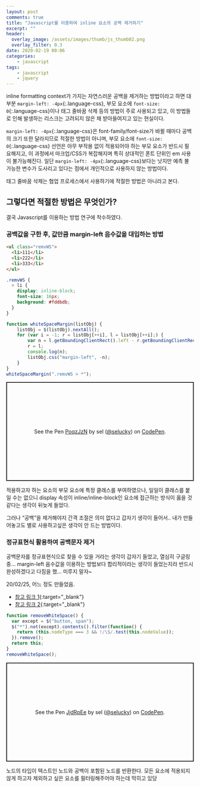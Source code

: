 ```yaml
---
layout: post
comments: true
title: "Javascript를 이용하여 inline 요소의 공백 제거하기"
excerpt: ""
header:
  overlay_image: /assets/images/thumb/js_thumb02.png
  overlay_filter: 0.3
date: 2020-02-19 00:06
categories:
    - javascript
tags:
    - javascript
    - jquery
---
```

inline formatting context가 가지는 자연스러운 공백을 제거하는 방법이라고 하면 대부분 ```margin-left: -4px```{:.language-css}, 부모 요소에 ```font-size: 0```{:.language-css}이나 태그 줄바꿈 삭제 등의 방법이 주로 사용되고 있고, 이 방법들로 인해 발생하는 리스크는 고려되지 않은 채 받아들여지고 있는 현실이다.

```margin-left: -4px```{:.language-css}은 font-family/font-size가 바뀔 때마다 공백의 크기 또한 달라지므로 적절한 방법이 아니며, 부모 요소에 ```font-size: 0```{:.language-css} 선언은 아무 부작용 없이 적용되어야 하는 부모 요소가 반드시 필요해지고, 이 과정에서 마크업/CSS가 복잡해지며 특히 상대적인 폰트 단위인 em 사용이 불가능해진다. 일단 ```margin-left: -4px```{:.language-css}보다는 낫지만 예측 불가능한 변수가 도사리고 있다는 점에서 개인적으로 사용하지 않는 방법이다.

태그 줄바꿈 삭제는 협업 프로세스에서 사용하기에 적절한 방법은 아니라고 본다.

## 그렇다면 적절한 방법은 무엇인가?
결국 Javascript를 이용하는 방법 연구에 착수하였다.

### 공백값을 구한 후, 값만큼 margin-left 음수값을 대입하는 방법
```html
<ul class="remvWS">
  <li>111</li>
  <li>222</li>
  <li>333</li>
</ul>
```

```scss
.remvWS {
  > li {
    display: inline-block;
    font-size: 16px;
    background: #fddbdb;
  }
}
```

```javascript
function whiteSpaceMargin(listObj) {
    listObj = $(listObj).nextAll();
    for (var i = -1; r = listObj[++i], l = listObj[++i];) {
        var n = l.getBoundingClientRect().left - r.getBoundingClientRect().right;
        r = l;
        console.log(n);
        listObj.css("margin-left", -n);
    }
}
whiteSpaceMargin(".remvWS > *");
```

<p class="codepen" data-height="265" data-theme-id="default" data-default-tab="js,result" data-user="selucky" data-slug-hash="PoqzJzN" style="height: 265px; box-sizing: border-box; display: flex; align-items: center; justify-content: center; border: 2px solid; margin: 1em 0; padding: 1em;" data-pen-title="PoqzJzN">
  <span>See the Pen <a href="https://codepen.io/selucky/pen/PoqzJzN">
  PoqzJzN</a> by sel (<a href="https://codepen.io/selucky">@selucky</a>)
  on <a href="https://codepen.io">CodePen</a>.</span>
</p>
<script async src="https://static.codepen.io/assets/embed/ei.js"></script>

적용하고자 하는 요소의 부모 요소에 특정 클래스를 부여하였으나, 일일이 클래스를 붙일 수는 없으니 display 속성이 inline/inline-block인 요소에 접근하는 방식이 옳을 것 같다는 생각이 뒤늦게 들었다.

그러나 &ldquo;공백&rdquo;을 제거해야지 간격 조절은 의미 없다고 갑자기 생각이 들어서.. 내가 만들어놓고도 별로 사용하고싶은 생각이 안 드는 방법이다.

### 정규표현식 활용하여 공백문자 제거
공백문자를 정규표현식으로 찾을 수 있을 거라는 생각이 갑자기 들었고, 열심히 구글링 중... margin-left 음수값을 이용하는 방법보다 합리적이라는 생각이 들었는지라 반드시 완성하겠다고 다짐을 했... 미루지 말자~

20/02/25, 어느 정도 만들었음.

* [참고 링크 1](https://stackoverflow.com/questions/27749507/removing-inline-block-whitespace-using-javascript-and-or-jquery){:target="_blank"}
* [참고 링크 2](http://jsfiddle.net/davidThomas/wygnD/3/){:target="_blank"}

```javascript
function removeWhiteSpace() {
  var except = $("button, span");
  $("*").not(except).contents().filter(function() {
    return (this.nodeType === 3 && !/\S/.test(this.nodeValue));
  }).remove();
  return this;
}
removeWhiteSpace();
```

<p class="codepen" data-height="265" data-theme-id="default" data-default-tab="js,result" data-user="selucky" data-slug-hash="JjdRpEe" style="height: 265px; box-sizing: border-box; display: flex; align-items: center; justify-content: center; border: 2px solid; margin: 1em 0; padding: 1em;" data-pen-title="JjdRpEe">
  <span>See the Pen <a href="https://codepen.io/selucky/pen/JjdRpEe">
  JjdRpEe</a> by sel (<a href="https://codepen.io/selucky">@selucky</a>)
  on <a href="https://codepen.io">CodePen</a>.</span>
</p>
<script async src="https://static.codepen.io/assets/embed/ei.js"></script>

노드의 타입이 텍스트인 노드와 공백이 포함된 노드를 반환한다. 모든 요소에 적용되지 않게 하고자 제외하고 싶은 요소를 필터링해주어야 하는데 막히고 있당